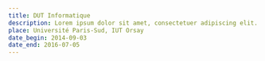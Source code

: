 ```yaml
---
title: DUT Informatique
description: Lorem ipsum dolor sit amet, consectetuer adipiscing elit. Aenean commodo ligula eget dolor. Aenean massa. Cum sociis natoque penatibus et magnis dis parturient montes, nascetur.
place: Université Paris-Sud, IUT Orsay
date_begin: 2014-09-03
date_end: 2016-07-05
---
```

